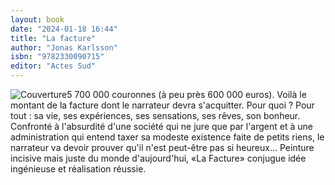 ```yaml
---
layout: book
date: "2024-01-18 16:44"
title: "La facture"
author: "Jonas Karlsson"
isbn: "9782330090715"
editor: "Actes Sud"
---
```

![Couverture](/img/9782330090715.jpeg)5 700 000 couronnes (à peu près 600 000 euros). Voilà le montant de la facture dont le narrateur devra s'acquitter. Pour quoi ? Pour tout : sa vie, ses expériences, ses sensations, ses rêves, son bonheur. Confronté à l'absurdité d'une société qui ne jure que par l'argent et à une administration qui entend taxer sa modeste existence faite de petits riens, le narrateur va devoir prouver qu'il n'est peut-être pas si heureux... Peinture incisive mais juste du monde d'aujourd'hui, «La Facture» conjugue idée ingénieuse et réalisation réussie.
